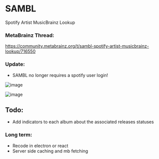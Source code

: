 # SAMBL
Spotify Artist MusicBrainz Lookup

### MetaBrainz Thread:
https://community.metabrainz.org/t/sambl-spotify-artist-musicbrainz-lookup/716550

### Update:
 - SAMBL no longer requires a spotify user login!

![image](https://github.com/Lioncat6/SAMBL/assets/95449321/832aad23-41fa-42bb-ad12-eac6c0db7fb7)

![image](https://github.com/user-attachments/assets/932af203-8955-4f84-957f-0030398f5e18)


## Todo:
  - Add indicators to each album about the associated releases statuses

### Long term:
  - Recode in electron or react 
  - Server side caching and mb fetching 